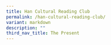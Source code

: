```yaml
---
title: Han Cultural Reading Club
permalink: /han-cultural-reading-club/
variant: markdown
description: ""
third_nav_title: The Present
---
```

